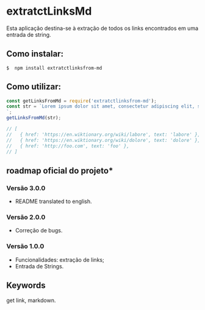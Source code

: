 # extratctLinksMd

 Esta aplicação destina-se à extração de todos os links encontrados em uma entrada de string.

## Como instalar:

```
$  npm install extratctlinksfrom-md
```

## Como utilizar:

```javascript
const getLinksFromMd = require('extratctlinksfrom-md');
const str = `Lorem ipsum dolor sit amet, consectetur adipiscing elit, sed do eiusmod tempor  incididunt ut [labore](https://en.wiktionary.org/wiki/labore) et [dolore](https://en.wiktionary.org/wiki/dolore) magna aliqua. Ut enim ad minim veniam, quis nostrud exercitation ullamco laboris nisi ut aliquip ex ea commodo consequat.
`;
getLinksFromMd(str);

// [
//   { href: 'https://en.wiktionary.org/wiki/labore', text: 'labore' },
//   { href: 'https://en.wiktionary.org/wiki/dolore', text: 'dolore' },
//   { href: 'http://foo.com', text: 'foo' },
// ]
```

## roadmap oficial do projeto*

### Versão 3.0.0

* README translated to english.

### Versão 2.0.0

* Correção de bugs.

### Versão 1.0.0

* Funcionalidades: extração de links;
* Entrada de Strings.

## Keywords

get link, markdown. 